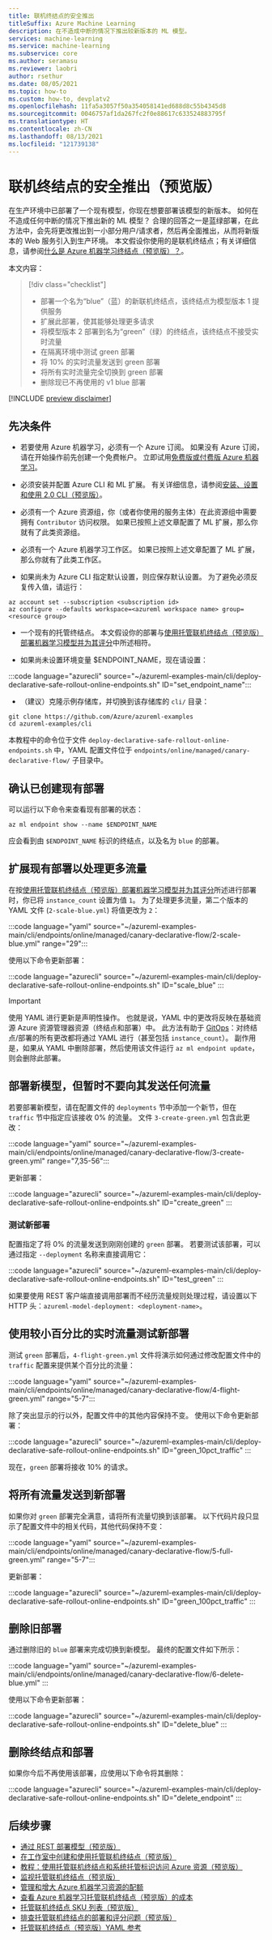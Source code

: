 ```yaml
---
title: 联机终结点的安全推出
titleSuffix: Azure Machine Learning
description: 在不造成中断的情况下推出较新版本的 ML 模型。
services: machine-learning
ms.service: machine-learning
ms.subservice: core
ms.author: seramasu
ms.reviewer: laobri
author: rsethur
ms.date: 08/05/2021
ms.topic: how-to
ms.custom: how-to, devplatv2
ms.openlocfilehash: 11fa5a3057f50a354058141ed688d8c55b4345d8
ms.sourcegitcommit: 0046757af1da267fc2f0e88617c633524883795f
ms.translationtype: HT
ms.contentlocale: zh-CN
ms.lasthandoff: 08/13/2021
ms.locfileid: "121739138"
---
```

# <a name="safe-rollout-for-online-endpoints-preview"></a>联机终结点的安全推出（预览版）

在生产环境中已部署了一个现有模型，你现在想要部署该模型的新版本。 如何在不造成任何中断的情况下推出新的 ML 模型？ 合理的回答之一是蓝绿部署，在此方法中，会先将更改推出到一小部分用户/请求者，然后再全面推出，从而将新版本的 Web 服务引入到生产环境。 本文假设你使用的是联机终结点；有关详细信息，请参阅[什么是 Azure 机器学习终结点（预览版）？](concept-endpoints.md)。

本文内容：

> [!div class="checklist"]
> * 部署一个名为“blue”（蓝）的新联机终结点，该终结点为模型版本 1 提供服务
> * 扩展此部署，使其能够处理更多请求
> * 将模型版本 2 部署到名为“green”（绿）的终结点，该终结点不接受实时流量
> * 在隔离环境中测试 green 部署 
> * 将 10% 的实时流量发送到 green 部署
> * 将所有实时流量完全切换到 green 部署
> * 删除现已不再使用的 v1 blue 部署

[!INCLUDE [preview disclaimer](../../includes/machine-learning-preview-generic-disclaimer.md)]

## <a name="prerequisites"></a>先决条件

* 若要使用 Azure 机器学习，必须有一个 Azure 订阅。 如果没有 Azure 订阅，请在开始操作前先创建一个免费帐户。 立即试用[免费版或付费版 Azure 机器学习](https://azure.microsoft.com/free/)。

* 必须安装并配置 Azure CLI 和 ML 扩展。 有关详细信息，请参阅[安装、设置和使用 2.0 CLI（预览版）](how-to-configure-cli.md)。 

* 必须有一个 Azure 资源组，你（或者你使用的服务主体）在此资源组中需要拥有 `Contributor` 访问权限。 如果已按照上述文章配置了 ML 扩展，那么你就有了此类资源组。 

* 必须有一个 Azure 机器学习工作区。 如果已按照上述文章配置了 ML 扩展，那么你就有了此类工作区。

* 如果尚未为 Azure CLI 指定默认设置，则应保存默认设置。 为了避免必须反复传入值，请运行：

```azurecli
az account set --subscription <subscription id>
az configure --defaults workspace=<azureml workspace name> group=<resource group>
```

* 一个现有的托管终结点。 本文假设你的部署与[使用托管联机终结点（预览版）部署机器学习模型并为其评分](how-to-deploy-managed-online-endpoints.md)中所述相符。

* 如果尚未设置环境变量 $ENDPOINT_NAME，现在请设置：

:::code language="azurecli" source="~/azureml-examples-main/cli/deploy-declarative-safe-rollout-online-endpoints.sh" ID="set_endpoint_name":::

* （建议）克隆示例存储库，并切换到该存储库的 `cli/` 目录： 

```azurecli
git clone https://github.com/Azure/azureml-examples
cd azureml-examples/cli
```

本教程中的命令位于文件 `deploy-declarative-safe-rollout-online-endpoints.sh` 中，YAML 配置文件位于 `endpoints/online/managed/canary-declarative-flow/` 子目录中。

## <a name="confirm-your-existing-deployment-is-created"></a>确认已创建现有部署

可以运行以下命令来查看现有部署的状态： 

```azurecli
az ml endpoint show --name $ENDPOINT_NAME 
```

应会看到由 `$ENDPOINT_NAME` 标识的终结点，以及名为 `blue` 的部署。 

## <a name="scale-your-existing-deployment-to-handle-more-traffic"></a>扩展现有部署以处理更多流量

在按[使用托管联机终结点（预览版）部署机器学习模型并为其评分](how-to-deploy-managed-online-endpoints.md)所述进行部署时，你已将 `instance_count` 设置为值 `1`。 为了处理更多流量，第二个版本的 YAML 文件 (`2-scale-blue.yml`) 将值更改为 `2`：

:::code language="yaml" source="~/azureml-examples-main/cli/endpoints/online/managed/canary-declarative-flow/2-scale-blue.yml" range="29":::

使用以下命令更新部署：

:::code language="azurecli" source="~/azureml-examples-main/cli/deploy-declarative-safe-rollout-online-endpoints.sh" ID="scale_blue" :::

> [!IMPORTANT]
> 使用 YAML 进行更新是声明性操作。 也就是说，YAML 中的更改将反映在基础资源 Azure 资源管理器资源（终结点和部署）中。 此方法有助于 [GitOps](https://www.atlassian.com/git/tutorials/gitops)：对终结点/部署的所有更改都将通过 YAML 进行（甚至包括 `instance_count`）。 副作用是，如果从 YAML 中删除部署，然后使用该文件运行 `az ml endpoint update`，则会删除此部署。 

## <a name="deploy-a-new-model-but-send-it-no-traffic-yet"></a>部署新模型，但暂时不要向其发送任何流量

若要部署新模型，请在配置文件的 `deployments` 节中添加一个新节，但在 `traffic` 节中指定应该接收 0% 的流量。 文件 `3-create-green.yml` 包含此更改：

:::code language="yaml" source="~/azureml-examples-main/cli/endpoints/online/managed/canary-declarative-flow/3-create-green.yml" range="7,35-56":::

更新部署： 

:::code language="azurecli" source="~/azureml-examples-main/cli/deploy-declarative-safe-rollout-online-endpoints.sh" ID="create_green" :::

### <a name="test-the-new-deployment"></a>测试新部署

配置指定了将 0% 的流量发送到刚刚创建的 `green` 部署。 若要测试该部署，可以通过指定 `--deployment` 名称来直接调用它：

:::code language="azurecli" source="~/azureml-examples-main/cli/deploy-declarative-safe-rollout-online-endpoints.sh" ID="test_green" :::

如果要使用 REST 客户端直接调用部署而不经历流量规则处理过程，请设置以下 HTTP 头：`azureml-model-deployment: <deployment-name>`。

## <a name="test-the-new-deployment-with-a-small-percentage-of-live-traffic"></a>使用较小百分比的实时流量测试新部署

测试 `green` 部署后，`4-flight-green.yml` 文件将演示如何通过修改配置文件中的 `traffic` 配置来提供某个百分比的流量：

:::code language="yaml" source="~/azureml-examples-main/cli/endpoints/online/managed/canary-declarative-flow/4-flight-green.yml" range="5-7":::

除了突出显示的行以外，配置文件中的其他内容保持不变。 使用以下命令更新部署：

:::code language="azurecli" source="~/azureml-examples-main/cli/deploy-declarative-safe-rollout-online-endpoints.sh" ID="green_10pct_traffic" :::

现在，`green` 部署将接收 10% 的请求。 

## <a name="send-all-traffic-to-your-new-deployment"></a>将所有流量发送到新部署

如果你对 `green` 部署完全满意，请将所有流量切换到该部署。 以下代码片段只显示了配置文件中的相关代码，其他代码保持不变：

:::code language="yaml" source="~/azureml-examples-main/cli/endpoints/online/managed/canary-declarative-flow/5-full-green.yml" range="5-7":::

更新部署： 

:::code language="azurecli" source="~/azureml-examples-main/cli/deploy-declarative-safe-rollout-online-endpoints.sh" ID="green_100pct_traffic" :::

## <a name="remove-the-old-deployment"></a>删除旧部署

通过删除旧的 `blue` 部署来完成切换到新模型。 最终的配置文件如下所示：

:::code language="yaml" source="~/azureml-examples-main/cli/endpoints/online/managed/canary-declarative-flow/6-delete-blue.yml" :::

使用以下命令更新部署：

:::code language="azurecli" source="~/azureml-examples-main/cli/deploy-declarative-safe-rollout-online-endpoints.sh" ID="delete_blue" :::

## <a name="delete-the-endpoint-and-deployment"></a>删除终结点和部署

如果你今后不再使用该部署，应使用以下命令将其删除：

:::code language="azurecli" source="~/azureml-examples-main/cli/deploy-declarative-safe-rollout-online-endpoints.sh" ID="delete_endpoint" :::


## <a name="next-steps"></a>后续步骤
- [通过 REST 部署模型（预览版）](how-to-deploy-with-rest.md)
- [在工作室中创建和使用托管联机终结点（预览版）](how-to-use-managed-online-endpoint-studio.md)
- [教程：使用托管联机终结点和系统托管标识访问 Azure 资源（预览版）](tutorial-deploy-managed-endpoints-using-system-managed-identity.md)
- [监视托管联机终结点（预览版）](how-to-monitor-online-endpoints.md)
- [管理和增大 Azure 机器学习资源的配额](how-to-manage-quotas.md#azure-machine-learning-managed-online-endpoints-preview)
- [查看 Azure 机器学习托管联机终结点（预览版）的成本](how-to-view-online-endpoints-costs.md)
- [托管联机终结点 SKU 列表（预览版）](reference-managed-online-endpoints-vm-sku-list.md)
- [排查托管联机终结点的部署和评分问题（预览版）](how-to-troubleshoot-managed-online-endpoints.md)
- [托管联机终结点（预览版）YAML 参考](reference-yaml-endpoint-managed-online.md)